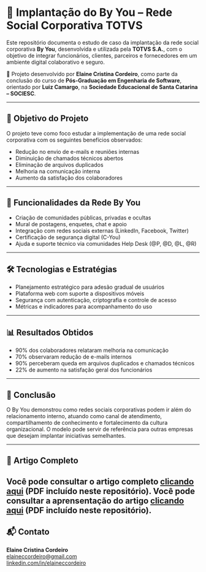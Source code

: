 # 💼 Implantação do By You – Rede Social Corporativa TOTVS

Este repositório documenta o estudo de caso da implantação da rede social corporativa **By You**, desenvolvida e utilizada pela **TOTVS S.A.**, com o objetivo de integrar funcionários, clientes, parceiros e fornecedores em um ambiente digital colaborativo e seguro.

📄 Projeto desenvolvido por **Elaine Cristina Cordeiro**, como parte da conclusão do curso de **Pós-Graduação em Engenharia de Software**, orientado por **Luiz Camargo**, na **Sociedade Educacional de Santa Catarina – SOCIESC**.

---

## 📌 Objetivo do Projeto

O projeto teve como foco estudar a implementação de uma rede social corporativa com os seguintes benefícios observados:

- Redução no envio de e-mails e reuniões internas
- Diminuição de chamados técnicos abertos
- Eliminação de arquivos duplicados
- Melhoria na comunicação interna
- Aumento da satisfação dos colaboradores

---

## 🚀 Funcionalidades da Rede By You

- Criação de comunidades públicas, privadas e ocultas
- Mural de postagens, enquetes, chat e apoio
- Integração com redes sociais externas (LinkedIn, Facebook, Twitter)
- Certificação de segurança digital (C-You)
- Ajuda e suporte técnico via comunidades Help Desk (@P, @D, @L, @R)

---

## 🛠️ Tecnologias e Estratégias

- Planejamento estratégico para adesão gradual de usuários
- Plataforma web com suporte a dispositivos móveis
- Segurança com autenticação, criptografia e controle de acesso
- Métricas e indicadores para acompanhamento do uso

---

## 📊 Resultados Obtidos

- 90% dos colaboradores relataram melhoria na comunicação
- 70% observaram redução de e-mails internos
- 90% perceberam queda em arquivos duplicados e chamados técnicos
- 22% de aumento na satisfação geral dos funcionários

---

## 🧠 Conclusão

O By You demonstrou como redes sociais corporativas podem ir além do relacionamento interno, atuando como canal de atendimento, compartilhamento de conhecimento e fortalecimento da cultura organizacional. O modelo pode servir de referência para outras empresas que desejam implantar iniciativas semelhantes.

---

## 📎 Artigo Completo

Você pode consultar o artigo completo [clicando aqui](./artigo_estudo_de_caso_rede_social_byyou_Totvs.pdf) (PDF incluído neste repositório).
Você pode consultar a aprensentação do artigo  [clicando aqui](./Slide_artigo_estudo_de_caso_rede_social_byyou_Totvs.ppt
) (PDF incluído neste repositório).
---

## 📬 Contato

**Elaine Cristina Cordeiro**  
[elaineccordeiro@gmail.com](mailto:elaineccordeiro@gmail.com)  
[linkedin.com/in/elaineccordeiro](https://www.linkedin.com/in/elaineccordeiro)
